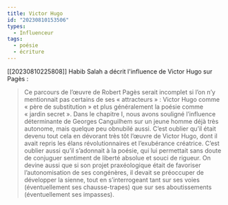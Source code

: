 ```yaml
---
title: Victor Hugo
id: "20230810153506"
types:
  - Influenceur
tags:
  - poésie
  - écriture
---
```


[[20230810225808]] Habib Salah a décrit l'influence de Victor Hugo sur Pagès :
>Ce parcours de l’œuvre de Robert Pagès serait incomplet si l’on n’y mentionnait pas certains de ses « attracteurs » : Victor Hugo comme « père de substitution » et plus généralement la poésie comme « jardin secret ». Dans le chapitre I, nous avons souligné l’influence déterminante de Georges Canguilhem sur un jeune homme déjà très autonome, mais quelque peu obnubilé aussi. C’est oublier qu’il était devenu tout cela en dévorant très tôt l’œuvre de Victor Hugo, dont il avait repris les élans révolutionnaires et l’exubérance créatrice. C’est oublier aussi qu’il s’adonnait à la poésie, qui lui permettait sans doute de conjuguer sentiment de liberté absolue et souci de rigueur. On devine aussi que si son projet praxéologique était de favoriser l’autonomisation de ses congénères, il devait se préoccuper de développer la sienne, tout en s’interrogeant tant sur ses voies (éventuellement ses chausse-trapes) que sur ses aboutissements (éventuellement ses impasses).